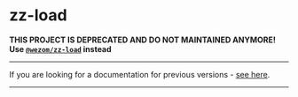# zz-load

__THIS PROJECT IS DEPRECATED AND DO NOT MAINTAINED ANYMORE!__  
__Use [`@wezom/zz-load`](https://github.com/WezomCompany/zz-load#readme) instead__

---

If you are looking for a documentation for previous versions - [see here](https://github.com/WezomAgency/zz-load/tree/0.14.0/docs/docs).

---
